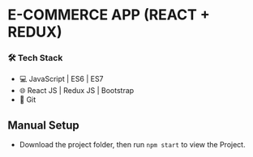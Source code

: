 # E-COMMERCE APP (REACT + REDUX)

### 🛠️ Tech Stack

-   💻 JavaScript | ES6 | ES7
-   🌐 React JS | Redux JS | Bootstrap
-   🔧 Git

## Manual Setup

-   Download the project folder, then run `npm start` to view the Project.
